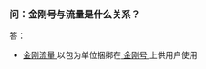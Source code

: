 ### 问：金刚号与流量是什么关系？

答：

- [ 金刚流量 ](https://a2zitpro.github.io/web/流量)以包为单位捆绑在[ 金刚号 ](https://a2zitpro.github.io/web/金刚号)上供用户使用
